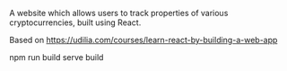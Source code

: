 A website which allows users to track properties of various cryptocurrencies, built using React.

Based on https://udilia.com/courses/learn-react-by-building-a-web-app


npm run build
serve build
